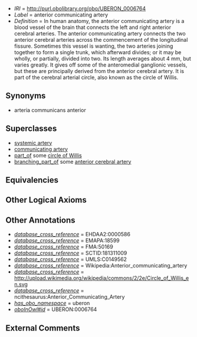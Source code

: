  * *IRI* = http://purl.obolibrary.org/obo/UBERON_0006764
 * *Label* = anterior communicating artery
 * *Definition* = In human anatomy, the anterior communicating artery is a blood vessel of the brain that connects the left and right anterior cerebral arteries. The anterior communicating artery connects the two anterior cerebral arteries across the commencement of the longitudinal fissure. Sometimes this vessel is wanting, the two arteries joining together to form a single trunk, which afterward divides; or it may be wholly, or partially, divided into two. Its length averages about 4 mm, but varies greatly. It gives off some of the anteromedial ganglionic vessels, but these are principally derived from the anterior cerebral artery. It is part of the cerebral arterial circle, also known as the circle of Willis.

## Synonyms

 * arteria communicans anterior

## Superclasses

 * [systemic artery](../../UBERON/73/UBERON_0004573.md)
 * [communicating artery](../../UBERON/47/UBERON_0006347.md)
 * [part_of](../../BFO/50/BFO_0000050.md) some [circle of Willis](../../UBERON/09/UBERON_0003709.md)
 * [branching_part_of](../../RO/80/RO_0002380.md) some [anterior cerebral artery](../../UBERON/24/UBERON_0001624.md)

## Equivalencies


## Other Logical Axioms


## Other Annotations

 * *[database_cross_reference](../../ef/oboInOwl#hasDbXref.md)* = EHDAA2:0000586
 * *[database_cross_reference](../../ef/oboInOwl#hasDbXref.md)* = EMAPA:18599
 * *[database_cross_reference](../../ef/oboInOwl#hasDbXref.md)* = FMA:50169
 * *[database_cross_reference](../../ef/oboInOwl#hasDbXref.md)* = SCTID:181311009
 * *[database_cross_reference](../../ef/oboInOwl#hasDbXref.md)* = UMLS:C0149562
 * *[database_cross_reference](../../ef/oboInOwl#hasDbXref.md)* = Wikipedia:Anterior_communicating_artery
 * *[database_cross_reference](../../ef/oboInOwl#hasDbXref.md)* = http://upload.wikimedia.org/wikipedia/commons/2/2e/Circle_of_Willis_en.svg
 * *[database_cross_reference](../../ef/oboInOwl#hasDbXref.md)* = ncithesaurus:Anterior_Communicating_Artery
 * *[has_obo_namespace](../../ce/oboInOwl#hasOBONamespace.md)* = uberon
 * *[oboInOwl#id](../../id/oboInOwl#id.md)* = UBERON:0006764

## External Comments

